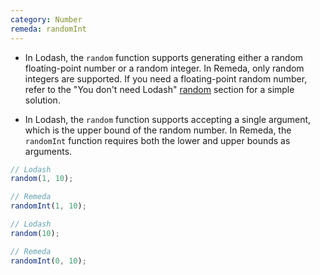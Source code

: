 ```yaml
---
category: Number
remeda: randomInt
---
```


- In Lodash, the `random` function supports generating either a random floating-point number or a random integer. In Remeda, only random integers are supported. If you need a floating-point random number, refer to the "You don't need Lodash" [random](https://you-dont-need.github.io/You-Dont-Need-Lodash-Underscore/#/?id=_random) section for a simple solution.

- In Lodash, the `random` function supports accepting a single argument, which is the upper bound of the random number. In Remeda, the `randomInt` function requires both the lower and upper bounds as arguments.

```ts
// Lodash
random(1, 10);

// Remeda
randomInt(1, 10);

// Lodash
random(10);

// Remeda
randomInt(0, 10);
```
